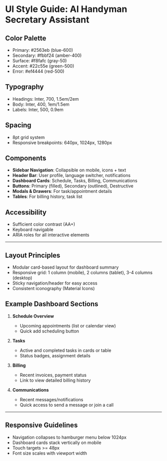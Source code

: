 # UI Style Guide: AI Handyman Secretary Assistant

## Color Palette
- Primary: #2563eb (blue-600)
- Secondary: #fbbf24 (amber-400)
- Surface: #f8fafc (gray-50)
- Accent: #22c55e (green-500)
- Error: #ef4444 (red-500)

## Typography
- Headings: Inter, 700, 1.5em/2em
- Body: Inter, 400, 1em/1.5em
- Labels: Inter, 500, 0.9em

## Spacing
- 8pt grid system
- Responsive breakpoints: 640px, 1024px, 1280px

## Components
- **Sidebar Navigation**: Collapsible on mobile, icons + text
- **Header Bar**: User profile, language switcher, notifications
- **Dashboard Cards**: Schedule, Tasks, Billing, Communications
- **Buttons**: Primary (filled), Secondary (outlined), Destructive
- **Modals & Drawers**: For task/appointment details
- **Tables**: For billing history, task list

## Accessibility
- Sufficient color contrast (AA+)
- Keyboard navigable
- ARIA roles for all interactive elements

---

## Layout Principles
- Modular card-based layout for dashboard summary
- Responsive grid: 1 column (mobile), 2 columns (tablet), 3-4 columns (desktop)
- Sticky navigation/header for easy access
- Consistent iconography (Material Icons)

## Example Dashboard Sections

1. **Schedule Overview**
    - Upcoming appointments (list or calendar view)
    - Quick add scheduling button

2. **Tasks**
    - Active and completed tasks in cards or table
    - Status badges, assignment details

3. **Billing**
    - Recent invoices, payment status
    - Link to view detailed billing history

4. **Communications**
    - Recent messages/notifications
    - Quick access to send a message or join a call

---

## Responsive Guidelines
- Navigation collapses to hamburger menu below 1024px
- Dashboard cards stack vertically on mobile
- Touch targets >= 48px
- Font size scales with viewport width
